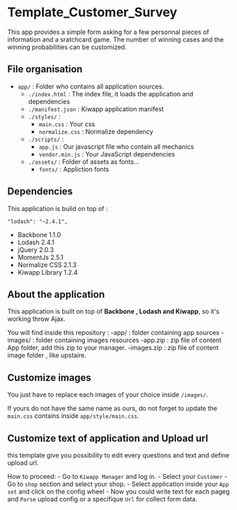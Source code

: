 Template_Customer_Survey
========================

This app provides a simple form asking for a few personnal pieces of information and a sratchcard game. The number of winning cases and the winning probabilities can be customized.

## File organisation
- `app/` : Folder who contains all application sources. 
    - `./index.html` : The index file, it loads the application and dependencies
    - `./manifest.json` : Kiwapp application manifest
    - `./styles/` :
        - `main.css` : Your css
        - `normalize.css` : Normalize dependency
    - `./scripts/` :
        - `app.js` : Our javascript file who contain all mechanics 
        - `vendor.min.js` : Your JavaScript dependencies
    - `./assets/` : Folder of assets as fonts...
        - `fonts/` : Appliction fonts

## Dependencies

This application is build on top of :

    "lodash": "~2.4.1",
- Backbone 1.1.0
- Lodash 2.4.1
- jQuery 2.0.3
- MomentJs 2.5.1
- Normalize CSS 2.1.3
- Kiwapp Library 1.2.4


## About the application

This application is built on top of **Backbone , Lodash and Kiwapp**, so it's working throw Ajax.

You will find inside this repository :  -app/ : folder containing app sources
                                        -images/ : folder containing images resources
                                        -app.zip : zip file of content App folder, add this zip to your manager.
                                        -images.zip : zip file of content image folder , like upstaire. 
 
## Customize images

You just have to replace each images of your choice inside `/images/`.

If yours do not have the same name as ours, do not forget to update the `main.css` contains inside `app/style/main.css`.

## Customize text of application and Upload url

this template give you possibility to edit every questions and text and define upload url.

How to proceed: - Go to `Kiwapp Manager` and log in.
                - Select your `Customer` 
                - Go to `shop` section and select your shop.
                - Select application inside your `App set` and click on the config wheel
                - Now you could write text for each pageg and `Parse` upload config or a specifique `Url` for collect form data.